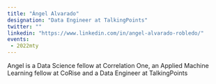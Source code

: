 ```yaml
---
title: "Ángel Alvarado"
designation: "Data Engineer at TalkingPoints"
twitter: ""
linkedin: "https://www.linkedin.com/in/angel-alvarado-robledo/"
events:
 - 2022mty
---
```


Angel is a Data Science fellow at Correlation One, an Applied Machine Learning fellow at CoRise and a Data Engineer at TalkingPoints